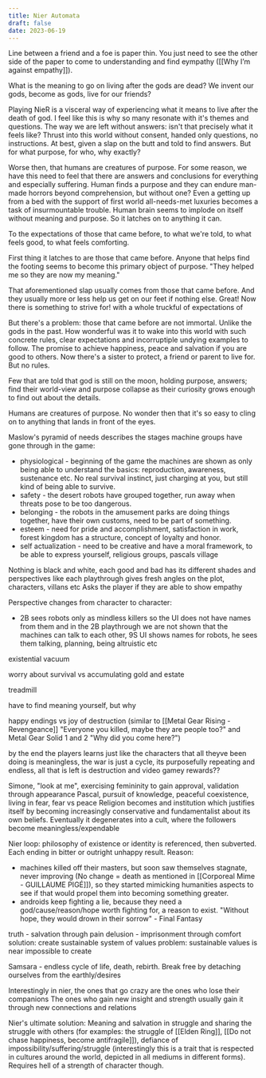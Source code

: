 ```yaml
---
title: Nier Automata
draft: false
date: 2023-06-19
---
```


Line between a friend and a foe is paper thin. You just need to see the other side of the paper to come to understanding and find eympathy ([[Why I’m against empathy]]).

What is the meaning to go on living after the gods are dead? We invent our gods, become as gods, live for our friends? 


Playing NieR is a visceral way of experiencing what it means to live after the death of god. I feel like this is why so many resonate with it's themes and questions. The way we are left without answers: isn't that precisely what it feels like? Thrust into this world without consent, handed only questions, no instructions. At best, given a slap on the butt and told to find answers. But for what purpose, for who, why exactly? 

Worse then, that humans are creatures of purpose. For some reason, we have this need to feel that there are answers and conclusions for everything and especially suffering. Human finds a purpose and they can endure man-made horrors beyond comprehension, but without one? Even a getting up from a bed with the support of first world all-needs-met luxuries becomes a task of insurmountable trouble. Human brain seems to implode on itself without meaning and purpose. So it latches on to anything it can.

To the expectations of those that came before, to what we're told, to what feels good, to what feels comforting.

First thing it latches to are those that came before. Anyone that helps find the footing seems to become this primary object of purpose. "They helped me so they are now my meaning."  

That aforementioned slap usually comes from those that came before. And they usually more or less help us get on our feet if nothing else. Great! Now there is something to strive for!  with a whole truckful of expectations of

But there's a problem: those that came before are not immortal. Unlike the gods in the past. How wonderful was it to wake into this world with such concrete rules, clear expectations and incorruptiple undying examples to follow. The promise to achieve happiness, peace and salvation if you are good to others. Now there's a sister to protect, a friend or parent to live for. But no rules. 


Few that are told that god is still on the moon, holding purpose, answers; find their world-view and purpose collapse as their curiosity grows enough to find out about the details. 

Humans are creatures of purpose. No wonder then that it's so easy to cling on to anything that lands in front of the eyes.

Maslow's pyramid of needs describes the stages machine groups have gone through in the game:
- physiological - beginning of the game the machines are shown as only being able to understand the basics: reproduction, awareness, sustenance etc. No real survival instinct, just charging at you, but still kind of being able to survive.
- safety - the desert robots have grouped together, run away when threats pose to be too dangerous.
- belonging - the robots in the amusement parks are doing things together, have their own customs, need to be part of something.
- esteem - need for pride and accomplishment, satisfaction in work, forest kingdom has a structure, concept of loyalty and honor.
- self actualization - need to be creative and have a moral framework, to be able to express yourself, religious groups, pascals village

Nothing is black and white, each good and bad has its different shades and perspectives
like each playthrough gives fresh angles on the plot, characters, villans etc
Asks the player if they are able to show empathy

Perspective changes from character to character:
- 2B sees robots only as mindless killers so the UI does not have names from them and in the 2B playthrough we are not shown that the machines can talk to each other, 9S UI shows names for robots, he sees them talking, planning, being altruistic etc

existential vacuum

worry about survival vs accumulating gold and estate

treadmill

have to find meaning yourself, but why

happy endings vs joy of destruction (similar to [[Metal Gear Rising - Revengeance]] "Everyone you killed, maybe they are people too?" and Metal Gear Solid 1 and 2 "Why did you come here?")

by the end the players learns just like the characters that all theyve been doing is meaningless, the war is just a cycle, its purposefully repeating and endless, all that is left is destruction and video gamey rewards??

Simone, "look at me", exercising femininity to gain approval, validation through appearance
Pascal, pursuit of knowledge, peaceful coexistence, living in fear, fear vs peace
Religion becomes and institution which justifies itself by becoming increasingly conservative and fundamentalist about its own beliefs. Eventually it degenerates into a cult, where the followers become meaningless/expendable

Nier loop: philosophy of existence or identity is referenced, then subverted. Each ending in bitter or outright unhappy result.
Reason: 
- machines killed off their masters, but soon saw themselves stagnate, never improving (No change = death as mentioned in [[Corporeal Mime - GUILLAUME PIGÉ]]), so they started mimicking humanities aspects to see if that would propel them into becoming something greater.
- androids keep fighting a lie, because they need a god/cause/reason/hope worth fighting for, a reason to exist. "Without hope, they would drown in their sorrow" - Final Fantasy

truth - salvation through pain
delusion - imprisonment through comfort
solution: create sustainable system of values
problem: sustainable values is near impossible to create

Samsara - endless cycle of life, death, rebirth. Break free by detaching ourselves from the earthly/desires

Interestingly in nier, the ones that go crazy are the ones who lose their companions
The ones who gain new insight and strength usually gain it through new connections and relations

Nier's ultimate solution: Meaning and salvation in struggle and sharing the struggle with others (for examples: the struggle of [[Elden Ring]], [[Do not chase happiness, become antifragile]]), defiance of impossibility/suffering/struggle (interestingly this is a trait that is respected in cultures around the world, depicted in all mediums in different forms). Requires hell of a strength of character though.